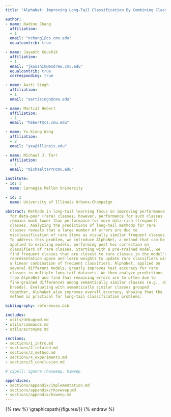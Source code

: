 ```yaml
---
title: "AlphaNet: Improving Long-Tail Classification By Combining Classifiers"

author:
- name: Nadine Chang
  affiliation:
  - 1
  email: "nchang1@cs.cmu.edu"
  equalcontrib: true

- name: Jayanth Koushik
  affiliation:
  - 1
  email: "jkoushik@andrew.cmu.edu"
  equalcontrib: true
  corresponding: true

- name: Aarti Singh
  affiliation:
  - 1
  email: "aartisingh@cmu.edu"

- name: Martial Hebert
  affiliation:
  - 1
  email: "hebert@cs.cmu.edu"

- name: Yu-Xiong Wang
  affiliation:
  - 2
  email: "yxw@illinois.edu"

- name: Michael J. Tarr
  affiliation:
  - 1
  email: "michaeltarr@cmu.edu"

institute:
- id: 1
  name: Carnegie Mellon University

- id: 2
  name: University of Illinois Urbana-Champaign

abstract: Methods in long-tail learning focus on improving performance
  for data-poor (rare) classes; however, performance for such classes
  remains much lower than performance for more data-rich (frequent)
  classes. Analyzing the predictions of long-tail methods for rare
  classes reveals that a large number of errors are due to
  misclassification of rare items as visually similar frequent classes.
  To address this problem, we introduce AlphaNet, a method that can be
  applied to existing models, performing post hoc correction on
  classifiers of rare classes. Starting with a pre-trained model, we
  find frequent classes that are closest to rare classes in the model's
  representation space and learn weights to update rare classifiers with
  a linear combination of frequent classifiers. AlphaNet, applied on
  several different models, greatly improves test accuracy for rare
  classes in multiple long-tail datasets. We then analyze predictions
  from AlphaNet and find that remaining errors are to often due to
  fine-grained differences among semantically similar classes (e.g., dog
  breeds). Evaluating with semantically similar classes grouped
  together, AlphaNet also improves overall accuracy, showing that the
  method is practical for long-tail classification problems.

bibliography: references.bib

includes:
- utils/debugcmd.md
- utils/commands.md
- utils/acronyms.md

sections:
- sections/1_intro.md
- sections/2_related.md
- sections/3_method.md
- sections/4_experiments.md
- sections/5_conclusion.md

# cSpell: ignore rhosweep, ksweep

appendices:
- sections/appendix/implementation.md
- sections/appendix/rhosweep.md
- sections/appendix/ksweep.md
---
```


{% raw %}
\graphicspath{{figures/}}
{% endraw %}
